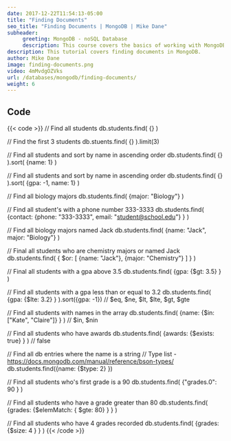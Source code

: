 ```yaml
---
date: 2017-12-22T11:54:13-05:00
title: "Finding Documents"
seo_title: "Finding Documents | MongoDB | Mike Dane"
subheader:
     greeting: MongoDB - noSQL Database
     description: This course covers the basics of working with MongoDB. Work your way through the videos/articles and I'll teach you everything you need to know to interact with Mongo's flexible document database management system and create powerful document databases!
description: This tutorial covers finding documents in MongoDB.
author: Mike Dane
image: finding-documents.png
video: 4mMvdgOZVks
url: /databases/mongodb/finding-documents/
weight: 6
---
```


## Code

{{< code >}}
// Find all students
db.students.find( {} )

// Find the first 3 students
db.stuents.find( {} ).limit(3)

// Find all students and sort by name in ascending order
db.students.find( {} ).sort( {name: 1} )

// Find all students and sort by name in ascending order
db.students.find( {} ).sort( {gpa: -1, name: 1} )

// Find all biology majors
db.students.find( {major: "Biology"} )

// Find all student's with a phone number 333-3333
db.students.find( {contact: {phone: "333-3333", email: "student@school.edu"} } )

// Find all biology majors named Jack
db.students.find( {name: "Jack", major: "Biology"} )

// Final all students who are chemistry majors or named Jack
db.students.find( { $or: [ {name: "Jack"}, {major: "Chemistry"} ] } )

// Final all students with a gpa above 3.5
db.students.find( {gpa: {$gt: 3.5} } )

// Find all students with a gpa less than or equal to 3.2
db.students.find( {gpa: {$lte: 3.2} } ).sort({gpa: -1})                  // $eq, $ne, $lt, $lte, $gt, $gte

// Find all students with names in the array
db.students.find( {name: {$in: ["Kate", "Claire"]} } )   // $in, $nin

// Find all students who have awards
db.students.find( {awards: {$exists: true} } )           // false

// Find all db entries where the name is a string
// Type list - https://docs.mongodb.com/manual/reference/bson-types/
db.students.find({name: {$type: 2} })

// Find all students who's first grade is a 90
db.students.find( {"grades.0": 90 } )

// Find all students who have a grade greater than 80
db.students.find( {grades: {$elemMatch: { $gte: 80} } } )

// Find all students who have 4 grades recorded
db.students.find( {grades: {$size: 4 } } )
{{< /code >}}

